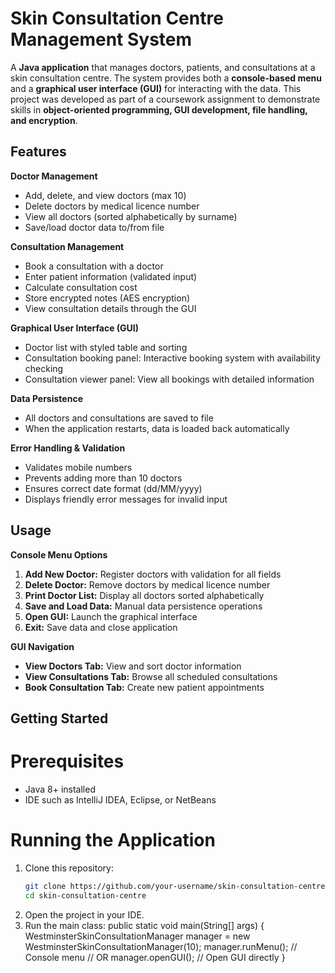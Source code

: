 # Skin Consultation Centre Management System

A **Java application** that manages doctors, patients, and consultations at a skin consultation centre. The system provides both a **console-based menu** and a **graphical user interface (GUI)** for interacting with the data. This project was developed as part of a coursework assignment to demonstrate skills in **object-oriented programming, GUI development, file handling, and encryption**.

## Features

**Doctor Management**

- Add, delete, and view doctors (max 10)
- Delete doctors by medical licence number
- View all doctors (sorted alphabetically by surname)
- Save/load doctor data to/from file

**Consultation Management**

- Book a consultation with a doctor
- Enter patient information (validated input)
- Calculate consultation cost
- Store encrypted notes (AES encryption)
- View consultation details through the GUI

**Graphical User Interface (GUI)**

- Doctor list with styled table and sorting
- Consultation booking panel: Interactive booking system with availability checking
- Consultation viewer panel: View all bookings with detailed information

**Data Persistence**

- All doctors and consultations are saved to file
- When the application restarts, data is loaded back automatically

**Error Handling & Validation**

- Validates mobile numbers
- Prevents adding more than 10 doctors
- Ensures correct date format (dd/MM/yyyy)
- Displays friendly error messages for invalid input

## Usage
**Console Menu Options**

1. **Add New Doctor:** Register doctors with validation for all fields
2. **Delete Doctor:** Remove doctors by medical licence number
3. **Print Doctor List:** Display all doctors sorted alphabetically
4. **Save and Load Data:** Manual data persistence operations
5. **Open GUI:** Launch the graphical interface
6. **Exit:** Save data and close application

**GUI Navigation**

- **View Doctors Tab:** View and sort doctor information
- **View Consultations Tab:** Browse all scheduled consultations
- **Book Consultation Tab:** Create new patient appointments

## Getting Started
# Prerequisites
- Java 8+ installed
- IDE such as IntelliJ IDEA, Eclipse, or NetBeans

# Running the Application
1. Clone this repository:
   ```bash
   git clone https://github.com/your-username/skin-consultation-centre.git
   cd skin-consultation-centre
2. Open the project in your IDE.
3. Run the main class:
   public static void main(String[] args) {
    WestminsterSkinConsultationManager manager = new WestminsterSkinConsultationManager(10);
    manager.runMenu();  // Console menu
    // OR manager.openGUI();  // Open GUI directly
}



